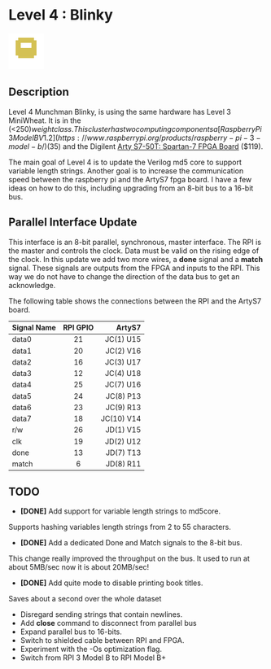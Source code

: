 # Level 4 : Blinky
![level3_Blinky](../images/level4_Blinky.png)

## Description

Level 4 Munchman Blinky, is using the same hardware has Level 3 MiniWheat.
It is in the (<$250) weight class.  This cluster has two
computing components a [Raspberry Pi 3 Model B V1.2](https://www.raspberrypi.org/products/raspberry-pi-3-model-b/)
($35) and the Digilent [Arty S7-50T: Spartan-7 FPGA
Board](https://reference.digilentinc.com/reference/programmable-logic/arty-s7/start) ($119).

The main goal of Level 4 is to update the Verilog md5 core to support variable length
strings. Another goal is to increase the communication speed between the raspberry pi
and the ArtyS7 fpga board.  I have a few ideas on how to do this, including upgrading
from an 8-bit bus to a 16-bit bus.

## Parallel Interface Update

This interface is an 8-bit parallel, synchronous, master interface.
The RPI is the master and controls the clock.  Data must be valid on the
rising edge of the clock.  In this update we add two more wires, a
**done** signal and a **match** signal.  These signals are outputs from
the FPGA and inputs to the RPI.  This way we do not have to change
the direction of the data bus to get an acknowledge.

The following table shows the connections between the RPI and the ArtyS7 board.

| Signal Name   | RPI GPIO  | ArtyS7     |
| ------------- |:---------:| ----------:|
| data0         | 21        | JC(1) U15  |
| data1         | 20        | JC(2) V16  |
| data2         | 16        | JC(3) U17  |
| data3         | 12        | JC(4) U18  |
| data4         | 25        | JC(7) U16  |
| data5         | 24        | JC(8) P13  |
| data6         | 23        | JC(9) R13  |
| data7         | 18        | JC(10) V14 |
| r/w           | 26        | JD(1) V15  |
| clk           | 19        | JD(2) U12  |
| done          | 13        | JD(7) T13  |
| match         | 6         | JD(8) R11  |


## TODO

* **[DONE]** Add support for variable length strings to md5core.

Supports hashing variables length strings from 2 to 55 characters.

* **[DONE]** Add a dedicated Done and Match signals to the 8-bit bus.

This change really improved the throughput on the bus. It
used to run at about 5MB/sec now it is about 20MB/sec!

* **[DONE]** Add quite mode to disable printing book titles.

Saves about a second over the whole dataset

* Disregard sending strings that contain newlines.
* Add **close** command to disconnect from parallel bus
* Expand parallel bus to 16-bits.
* Switch to shielded cable between RPI and FPGA.
* Experiment with the -Os optimization flag.
* Switch from RPI 3 Model B to RPI Model B+

